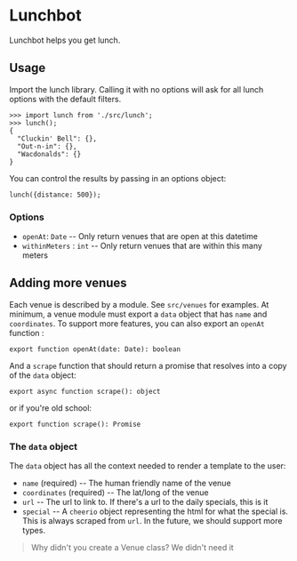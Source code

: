 Lunchbot
========

Lunchbot helps you get lunch.


Usage
-----

Import the lunch library. Calling it with no options will ask for all lunch
options with the default filters.

```
>>> import lunch from './src/lunch';
>>> lunch();
{
  "Cluckin' Bell": {},
  "Out-n-in": {},
  "Wacdonalds": {}
}
```

You can control the results by passing in an options object:
```
lunch({distance: 500});
```

### Options

* `openAt`: `Date` --  Only return venues that are open at this datetime
* `withinMeters` : `int` -- Only return venues that are within this many meters

Adding more venues
------------------

Each venue is described by a module. See `src/venues` for examples. At minimum,
a venue module must export a `data` object that has `name` and `coordinates`.
To support more features, you can also export an `openAt` function :
```
export function openAt(date: Date): boolean
```
And a `scrape` function that should return a promise that resolves into a copy
of the `data` object:
```
export async function scrape(): object
```
or if you're old school:
```
export function scrape(): Promise
```

### The `data` object

The `data` object has all the context needed to render a template to the user:

* `name` (required) -- The human friendly name of the venue
* `coordinates` (required) -- The lat/long of the venue
* `url` -- The url to link to. If there's a url to the daily specials, this is it
* `special` -- A `cheerio` object representing the html for what the special is.
  This is always scraped from `url`. In the future, we should support more types.

> Why didn't you create a Venue class?
We didn't need it
